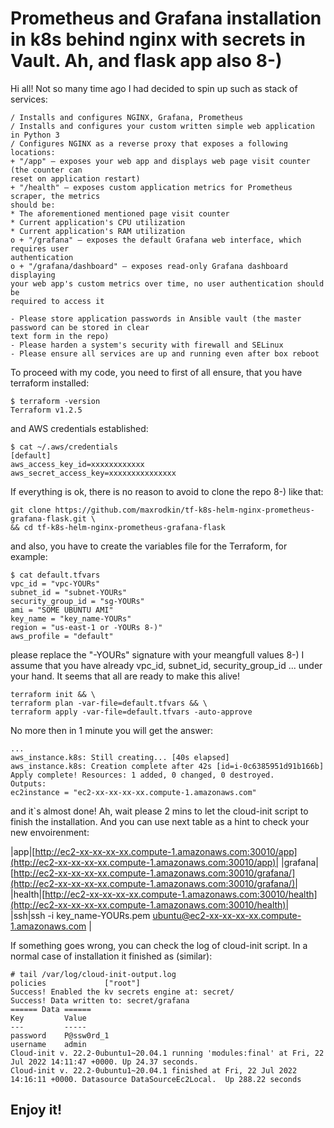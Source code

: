 # Prometheus and Grafana installation in k8s behind nginx with secrets in Vault. Ah, and flask app also 8-)

Hi all! 
Not so many time ago I had decided to spin up such as stack of services:

    / Installs and configures NGINX, Grafana, Prometheus
    / Installs and configures your custom written simple web application in Python 3
    / Configures NGINX as a reverse proxy that exposes a following locations:
    + "/app" – exposes your web app and displays web page visit counter (the counter can
    reset on application restart)
    + "/health" – exposes custom application metrics for Prometheus scraper, the metrics
    should be:
    * The aforementioned mentioned page visit counter
    * Current application's CPU utilization
    * Current application's RAM utilization
    o + "/grafana" – exposes the default Grafana web interface, which requires user
    authentication
    o + "/grafana/dashboard" – exposes read-only Grafana dashboard displaying
    your web app's custom metrics over time, no user authentication should be
    required to access it
    
    - Please store application passwords in Ansible vault (the master password can be stored in clear
    text form in the repo)
    - Please harden a system's security with firewall and SELinux
    - Please ensure all services are up and running even after box reboot

To proceed with my code,  you need to first of all ensure, that you have terraform installed:

    $ terraform -version
    Terraform v1.2.5
and AWS credentials established:

    $ cat ~/.aws/credentials 
    [default]
    aws_access_key_id=xxxxxxxxxxxx
    aws_secret_access_key=xxxxxxxxxxxxxxx

If everything is ok, there is no reason to avoid to 
clone the repo 8-) like that:

    git clone https://github.com/maxrodkin/tf-k8s-helm-nginx-prometheus-grafana-flask.git \
    && cd tf-k8s-helm-nginx-prometheus-grafana-flask

and also, you have to create the variables file for the Terraform, for example:

    $ cat default.tfvars 
    vpc_id = "vpc-YOURs"
    subnet_id = "subnet-YOURs"
    security_group_id = "sg-YOURs"
    ami = "SOME UBUNTU AMI"
    key_name = "key_name-YOURs"
    region = "us-east-1 or -YOURs 8-)"
    aws_profile = "default"

please replace the "-YOURs" signature with your meangfull values 8-)
I assume that you have already vpc_id, subnet_id, security_group_id ... under your hand.
It seems that all are ready to make this alive! 

    terraform init && \
    terraform plan -var-file=default.tfvars && \ 
    terraform apply -var-file=default.tfvars -auto-approve
No more then in 1 minute you will get the answer:

    ...
    aws_instance.k8s: Still creating... [40s elapsed]
    aws_instance.k8s: Creation complete after 42s [id=i-0c6385951d91b166b]
    Apply complete! Resources: 1 added, 0 changed, 0 destroyed.
    Outputs:
    ec2instance = "ec2-xx-xx-xx-xx.compute-1.amazonaws.com"

and it`s almost done! Ah, wait please 2 mins to let the cloud-init script to finish the installation. And you can use next table as a hint to check your new envoirenment:

|app|[http://ec2-xx-xx-xx-xx.compute-1.amazonaws.com:30010/app](http://ec2-xx-xx-xx-xx.compute-1.amazonaws.com:30010/app)|
|grafana|[http://ec2-xx-xx-xx-xx.compute-1.amazonaws.com:30010/grafana/](http://ec2-xx-xx-xx-xx.compute-1.amazonaws.com:30010/grafana/)|
|health|[http://ec2-xx-xx-xx-xx.compute-1.amazonaws.com:30010/health](http://ec2-xx-xx-xx-xx.compute-1.amazonaws.com:30010/health)|
|ssh|ssh -i key_name-YOURs.pem ubuntu@ec2-xx-xx-xx-xx.compute-1.amazonaws.com |

If something goes wrong, you can check the log of cloud-init script. In a normal case of installation it finished as (similar):

    # tail /var/log/cloud-init-output.log
    policies             ["root"]
    Success! Enabled the kv secrets engine at: secret/
    Success! Data written to: secret/grafana
    ====== Data ======
    Key         Value
    ---         -----
    password    P@ssw0rd_1
    username    admin
    Cloud-init v. 22.2-0ubuntu1~20.04.1 running 'modules:final' at Fri, 22 Jul 2022 14:11:47 +0000. Up 24.37 seconds.
    Cloud-init v. 22.2-0ubuntu1~20.04.1 finished at Fri, 22 Jul 2022 14:16:11 +0000. Datasource DataSourceEc2Local.  Up 288.22 seconds

## Enjoy it!